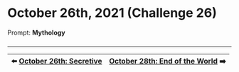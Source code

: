 # October 26th, 2021 (Challenge 26)

Prompt: **Mythology**

###

---

| ⬅️ [October 26th: Secretive](2021-10-26-secretive.md) | [October 28th: End of the World](2021-10-28-end-of-the-world.md) ➡️ |
|:-|-:|
